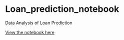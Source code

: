 # Loan_prediction_notebook
Data Analysis of Loan Prediction

<a href="https://nbviewer.jupyter.org/github/chunyip135/Loan_prediction_notebook/blob/main/final_model.ipynb">View the notebook here</a><br/>
